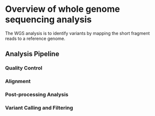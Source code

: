# Overview of whole genome sequencing analysis
The WGS analysis is to identify variants by mapping the short fragment reads to a reference genome. 
## Analysis Pipeline
### Quality Control
### Alignment
### Post-processing Analysis
### Variant Calling and Filtering 